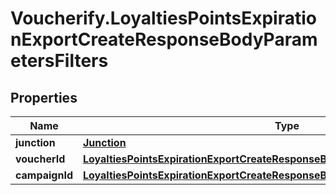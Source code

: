 # Voucherify.LoyaltiesPointsExpirationExportCreateResponseBodyParametersFilters

## Properties

Name | Type | Description | Notes
------------ | ------------- | ------------- | -------------
**junction** | [**Junction**](Junction.md) |  | [optional] 
**voucherId** | [**LoyaltiesPointsExpirationExportCreateResponseBodyParametersFiltersVoucherId**](LoyaltiesPointsExpirationExportCreateResponseBodyParametersFiltersVoucherId.md) |  | [optional] 
**campaignId** | [**LoyaltiesPointsExpirationExportCreateResponseBodyParametersFiltersCampaignId**](LoyaltiesPointsExpirationExportCreateResponseBodyParametersFiltersCampaignId.md) |  | [optional] 


